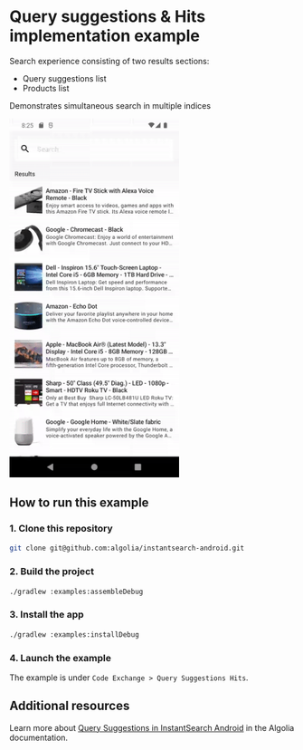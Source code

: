#  Query suggestions & Hits implementation example

Search experience consisting of two results sections:
- Query suggestions list
- Products list

Demonstrates simultaneous search in multiple indices

<img src="/docs/img/codex/query_suggestions_hits.gif" width="300"/>

## How to run this example

### 1. Clone this repository

```sh
git clone git@github.com:algolia/instantsearch-android.git
```

### 2. Build the project

```sh
./gradlew :examples:assembleDebug
```

### 3. Install the app

```sh
./gradlew :examples:installDebug
```

### 4. Launch the example

The example is under `Code Exchange > Query Suggestions Hits`.

## Additional resources
Learn more about [Query Suggestions in InstantSearch Android](https://www.algolia.com/doc/guides/building-search-ui/ui-and-ux-patterns/query-suggestions/android/) in the Algolia documentation.
